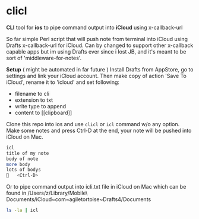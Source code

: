 # clicl
**CLI** tool for **ios** to pipe command output into **iCloud** using x-callback-url

So far simple Perl script that will push note from terminal into iCloud using Drafts x-callback-url for iCloud. Can by changed to support other x-callback capable apps but im using Drafts ever since i lost JB, and it's meant to be sort of 'middleware-for-notes'.

**Setup** ( might be automated in far future )
Install Drafts from AppStore, go to settings and link your iCloud account. Then make copy of action 'Save To iCloud', rename it to 'icloud' and set following:

- filename to cli
- extension to txt
- write type to append
- content to [[clipboard]]

Clone this repo into ios and use `clicl` or `icl` command w/o any option. Make some notes and press Ctrl-D at the end, your note will be pushed into iCloud on Mac.

```bash
icl
title of my note
body of note
more body
lots of bodys
   <Ctrl-D>
```

Or to pipe command output into icli.txt file in iCloud on Mac which can be found in /Users/z/Library/Mobile\ Documents/iCloud~com~agiletortoise~Drafts4/Documents

```bash
ls -la | icl
```

